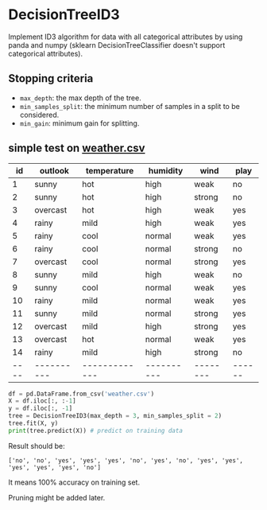 # DecisionTreeID3

Implement ID3 algorithm for data with all categorical attributes by using panda and numpy (sklearn DecisionTreeClassifier doesn't support categorical attributes).

## Stopping criteria 
* `max_depth`:  the max depth of the tree.
* `min_samples_split`: the minimum number of samples in a split to be considered.
* `min_gain`: minimum gain for splitting. 

## simple test on [weather.csv](weather.csv)

| id | outlook  | temperature | humidity |  wind  | play |
|----|----------|-------------|----------|--------|------|
|  1 | sunny    | hot         | high     | weak   | no   |
|  2 | sunny    | hot         | high     | strong | no   |
|  3 | overcast | hot         | high     | weak   | yes  |
|  4 | rainy    | mild        | high     | weak   | yes  |
|  5 | rainy    | cool        | normal   | weak   | yes  |
|  6 | rainy    | cool        | normal   | strong | no   |
|  7 | overcast | cool        | normal   | strong | yes  |
|  8 | sunny    | mild        | high     | weak   | no   |
|  9 | sunny    | cool        | normal   | weak   | yes  |
| 10 | rainy    | mild        | normal   | weak   | yes  |
| 11 | sunny    | mild        | normal   | strong | yes  |
| 12 | overcast | mild        | high     | strong | yes  |
| 13 | overcast | hot         | normal   | weak   | yes  |
| 14 | rainy    | mild        | high     | strong | no   |
|----|----------|-------------|----------|--------|------|


```python
df = pd.DataFrame.from_csv('weather.csv')
X = df.iloc[:, :-1]
y = df.iloc[:, -1]
tree = DecisionTreeID3(max_depth = 3, min_samples_split = 2)
tree.fit(X, y)
print(tree.predict(X)) # predict on training data 
```

Result should be: 
```
['no', 'no', 'yes', 'yes', 'yes', 'no', 'yes', 'no', 'yes', 'yes', 'yes', 'yes', 'yes', 'no']
```

It means 100% accuracy on training set. 

Pruning might be added later. 